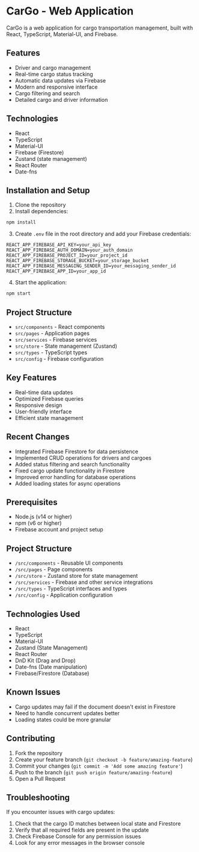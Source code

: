 # CarGo - Web Application

CarGo is a web application for cargo transportation management, built with React, TypeScript, Material-UI, and Firebase.

## Features

- Driver and cargo management
- Real-time cargo status tracking
- Automatic data updates via Firebase
- Modern and responsive interface
- Cargo filtering and search
- Detailed cargo and driver information

## Technologies

- React
- TypeScript
- Material-UI
- Firebase (Firestore)
- Zustand (state management)
- React Router
- Date-fns

## Installation and Setup

1. Clone the repository
2. Install dependencies:
```bash
npm install
```

3. Create `.env` file in the root directory and add your Firebase credentials:
```
REACT_APP_FIREBASE_API_KEY=your_api_key
REACT_APP_FIREBASE_AUTH_DOMAIN=your_auth_domain
REACT_APP_FIREBASE_PROJECT_ID=your_project_id
REACT_APP_FIREBASE_STORAGE_BUCKET=your_storage_bucket
REACT_APP_FIREBASE_MESSAGING_SENDER_ID=your_messaging_sender_id
REACT_APP_FIREBASE_APP_ID=your_app_id
```

4. Start the application:
```bash
npm start
```

## Project Structure

- `src/components` - React components
- `src/pages` - Application pages
- `src/services` - Firebase services
- `src/store` - State management (Zustand)
- `src/types` - TypeScript types
- `src/config` - Firebase configuration

## Key Features

- Real-time data updates
- Optimized Firebase queries
- Responsive design
- User-friendly interface
- Efficient state management

## Recent Changes

- Integrated Firebase Firestore for data persistence
- Implemented CRUD operations for drivers and cargoes
- Added status filtering and search functionality
- Fixed cargo update functionality in Firestore
- Improved error handling for database operations
- Added loading states for async operations

## Prerequisites

- Node.js (v14 or higher)
- npm (v6 or higher)
- Firebase account and project setup

## Project Structure

- `/src/components` - Reusable UI components
- `/src/pages` - Page components
- `/src/store` - Zustand store for state management
- `/src/services` - Firebase and other service integrations
- `/src/types` - TypeScript interfaces and types
- `/src/config` - Application configuration

## Technologies Used

- React
- TypeScript
- Material-UI
- Zustand (State Management)
- React Router
- DnD Kit (Drag and Drop)
- Date-fns (Date manipulation)
- Firebase/Firestore (Database)

## Known Issues

- Cargo updates may fail if the document doesn't exist in Firestore
- Need to handle concurrent updates better
- Loading states could be more granular

## Contributing

1. Fork the repository
2. Create your feature branch (`git checkout -b feature/amazing-feature`)
3. Commit your changes (`git commit -m 'Add some amazing feature'`)
4. Push to the branch (`git push origin feature/amazing-feature`)
5. Open a Pull Request

## Troubleshooting

If you encounter issues with cargo updates:
1. Check that the cargo ID matches between local state and Firestore
2. Verify that all required fields are present in the update
3. Check Firebase Console for any permission issues
4. Look for any error messages in the browser console
